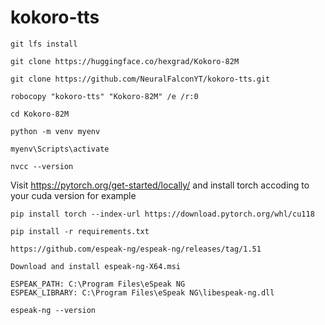 # kokoro-tts

```
git lfs install
```
```
git clone https://huggingface.co/hexgrad/Kokoro-82M
```
```
git clone https://github.com/NeuralFalconYT/kokoro-tts.git
```
```
robocopy "kokoro-tts" "Kokoro-82M" /e /r:0
```
```
cd Kokoro-82M
```

```
python -m venv myenv
```
```
myenv\Scripts\activate
```

```
nvcc --version
```
Visit https://pytorch.org/get-started/locally/ and install torch accoding to your cuda version for example
```
pip install torch --index-url https://download.pytorch.org/whl/cu118
```
```
pip install -r requirements.txt
```
```
https://github.com/espeak-ng/espeak-ng/releases/tag/1.51
```
```
Download and install espeak-ng-X64.msi
```
```
ESPEAK_PATH: C:\Program Files\eSpeak NG
ESPEAK_LIBRARY: C:\Program Files\eSpeak NG\libespeak-ng.dll
```
```
espeak-ng --version
```
